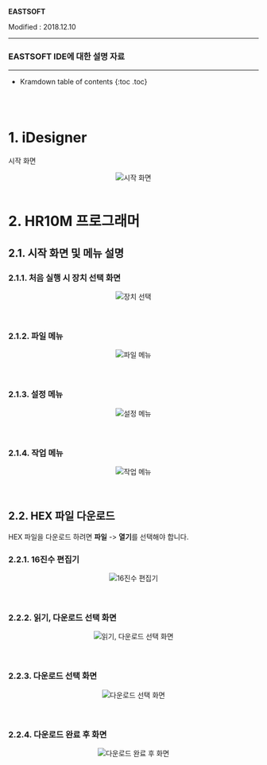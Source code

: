 **EASTSOFT**

Modified : 2018.12.10

---

<h3>EASTSOFT IDE에 대한 설명 자료</h3>

---

* Kramdown table of contents
{:toc .toc}

<br>


<br>

# 1. iDesigner

시작 화면

<div align="center">
    <img src="./images/000.png" alt="시작 화면">
</div>


<br>


# 2. HR10M 프로그래머

## 2.1. 시작 화면 및 메뉴 설명

### 2.1.1. 처음 실행 시 장치 선택 화면

<div align="center">
    <img src="./images/100.png" alt="장치 선택">
</div>
<br>
<br>

### 2.1.2. 파일 메뉴

<div align="center">
    <img src="./images/101.png" alt="파일 메뉴">
</div>
<br>
<br>

### 2.1.3. 설정 메뉴

<div align="center">
    <img src="./images/102.png" alt="설정 메뉴">
</div>
<br>
<br>


### 2.1.4. 작업 메뉴

<div align="center">
    <img src="./images/103.png" alt="작업 메뉴">
</div>
<br>
<br>


## 2.2. HEX 파일 다운로드

HEX 파일을 다운로드 하려면 **파일** -> **열기**를 선택해야 합니다.

### 2.2.1. 16진수 편집기

<div align="center">
    <img src="./images/201.png" alt="16진수 편집기">
</div>
<br>
<br>


### 2.2.2. 읽기, 다운로드 선택 화면

<div align="center">
    <img src="./images/202.png" alt="읽기, 다운로드 선택 화면">
</div>
<br>
<br>


### 2.2.3. 다운로드 선택 화면

<div align="center">
    <img src="./images/203.png" alt="다운로드 선택 화면">
</div>
<br>
<br>


### 2.2.4. 다운로드 완료 후 화면

<div align="center">
    <img src="./images/204.png" alt="다운로드 완료 후 화면">
</div>
<br>
<br>


<br>

